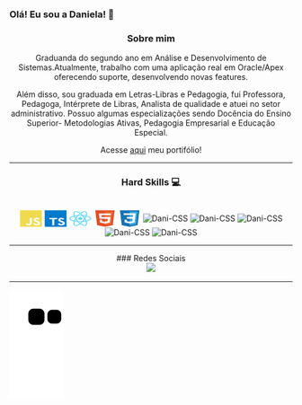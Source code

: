 ### Olá! Eu sou a Daniela! 👋




<div align="center" style="display: inline_block">
 
 ### Sobre mim
 
 Graduanda do segundo ano em Análise e Desenvolvimento de Sistemas.Atualmente, trabalho com uma aplicação real em Oracle/Apex oferecendo suporte, desenvolvendo novas features.

Além disso, sou graduada em Letras-Libras e Pedagogia, fui Professora, Pedagoga, Intérprete de Libras, Analista de qualidade e atuei no setor administrativo. Possuo algumas especializações sendo Docência do Ensino Superior- Metodologias Ativas, Pedagogia Empresarial e Educação Especial.
 
 Acesse <a href="https://meu-portfolio-gold-nine.vercel.app/index.html"  target="_blank"  rel="noopener noreferrer">aqui</a> meu portifólio!
 </div>

<!-- <div align="center">
  <a href="https://github.com/DanielaLeguari">
  <img height="180em" src="https://github-readme-stats.vercel.app/api?username=DanielaLeguari&show_icons=false&theme=dark&include_all_commits=true&count_private=true"/>
  <img height="180em" src="https://github-readme-stats.vercel.app/api/top-langs/?username=DanielaLeguari&layout=compact&langs_count=7&theme=dark"/>
</div> -->
<hr/>

<div align="center" style="display: inline_block">
 
 ### Hard Skills 💻
  
  <div align="center" style="display: inline_block"><br>
  <img align="center" alt="Dani-Js" height="30" width="40" src="https://raw.githubusercontent.com/devicons/devicon/master/icons/javascript/javascript-plain.svg">
  <img align="center" alt="Dani-Ts" height="30" width="40" src="https://raw.githubusercontent.com/devicons/devicon/master/icons/typescript/typescript-plain.svg">
  <img align="center" alt="Dani-React" height="30" width="40" src="https://raw.githubusercontent.com/devicons/devicon/master/icons/react/react-original.svg">
  <img align="center" alt="Dani-HTML" height="30" width="40" src="https://raw.githubusercontent.com/devicons/devicon/master/icons/html5/html5-original.svg">
  <img align="center" alt="Dani-CSS" height="30" width="40" src="https://raw.githubusercontent.com/devicons/devicon/master/icons/css3/css3-original.svg">
  <img align="center" alt="Dani-CSS" height="30" width="40" src="https://icongr.am/devicon/git-original.svg?size=128&color=currentColor">
  <img  align="center" alt="Dani-CSS" height="30" width="40" src="https://cdn.jsdelivr.net/gh/devicons/devicon/icons/bootstrap/bootstrap-original.svg" />      
  <img   align="center" alt="Dani-CSS" height="30" width="40" src="https://cdn.jsdelivr.net/gh/devicons/devicon/icons/sass/sass-original.svg" />
  <img align="center" alt="Dani-CSS" height="30" width="40" src="https://cdn.jsdelivr.net/gh/devicons/devicon/icons/oracle/oracle-original.svg" />
  <img align="center" alt="Dani-CSS" height="30" width="40" src="https://cdn.jsdelivr.net/gh/devicons/devicon/icons/docker/docker-original.svg" />
          
   </div>       
          
</div>

<hr/>
 
 <div align="center" style="display: inline_block"> ### Redes Sociais</div>
  
  <div align="center">
      <a href="https://www.linkedin.com/in/daniela-leguari/" target="_blank"><img src="https://img.shields.io/badge/-LinkedIn-%230077B5?style=for-the-badge&logo=linkedin&logoColor=white" target="_blank"></a> 
  </div>
  
  <hr/>
  
  ![snake gif](https://github.com/DanielaLeguari/DanielaLeguari/blob/output/github-contribution-grid-snake.svg)
     
  


  
